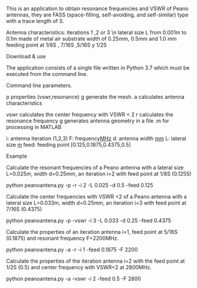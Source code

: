 This is an application to obtain resonance frequencies and VSWR of Peano antennas, they are FASS (space-filling, self-avoiding, and self-similar) type 
with a trace length of S. 
 

Antenna characteristics:
iterations  1 ,2 or 3 \n
lateral size L from 0.001m  to 0.1m
made of metal 
air substrate 
width of  0.25mm, 0.5mm  and 1.0 mm 
feeding point at 1/8S , 7/16S ,5/16S y 1/2S   

Download  &  use 

The application consists of a single file written in Python 3.7 which must be executed from the command line. 


Command line parameters.

p	properties (vswr,resonance)
g	generate the mesh.
a	calculates antenna characteristics


vswr   calculates the center frequency with  VSWR < 2
r		calculates the resonance frequency 
g		generates antenna geometry in a file .m  for processing in MATLAB 
 
i:  antenna iteration (1,2,3)
F:  frequency[MHz](300MHz-3000MHz)
d:  antenna width [mm](0.25,0.5,1.0)
L:  lateral size [m](0.001m-0.1m)
feed:  feeding point [0.125,0.1875,0.4375,0.5]
 

Example

Calculate the resonant frequencies of a Peano antenna with a lateral size L=0.025m,  width d=0.25mm, an iteration i=2 with feed point at 1/8S (0.125S)

python peanoantena.py -p -r -i 2 -L 0.025 -d 0.5 -feed 0.125

Calculate the center frequencies with VSWR <2 of a Peano antenna with a lateral size L=0.033m, width d=0.25mm, an iteration i=3 with feed point at 7/16S (0.4375)

python peanoantena.py -p -vswr -i 3 -L 0.033 -d 0.25 -feed 0.4375

Calculate the properties of an iteration antenna i=1, feed point at 5/16S (0.1875) and resonant frequency F=2200MHz.

python peanoantena.py -a -r -i 1 -feed 0.1875 -F 2200

Calculate the properties of the iteration antenna i=2 with the feed point at 1/2S (0.5) and center frequency with VSWR<2 at 2800MHz.

python peanoantena.py -a -vswr -i 2 -feed 0.5 -F 2800

